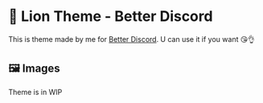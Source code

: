 # 🦁 Lion Theme - Better Discord

This is theme made by me for [Better Discord](https://betterdiscord.app/). U can use it if you want 😘👌

## 🖼️ Images
Theme is in WIP
